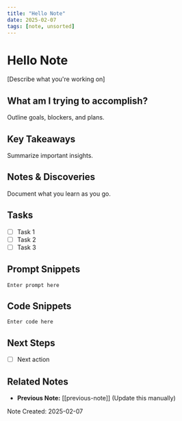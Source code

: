 ```yaml
---
title: "Hello Note"
date: 2025-02-07
tags: [note, unsorted]
---
```


# Hello Note

[Describe what you're working on]

## What am I trying to accomplish?

Outline goals, blockers, and plans.

## Key Takeaways

Summarize important insights.

## Notes & Discoveries

Document what you learn as you go.

## Tasks

- [ ] Task 1
- [ ] Task 2
- [ ] Task 3

## Prompt Snippets

```
Enter prompt here
```

## Code Snippets

```
Enter code here
```

## Next Steps

- [ ] Next action

## Related Notes

- **Previous Note:** [[previous-note]] (Update this manually)

Note Created: 2025-02-07
